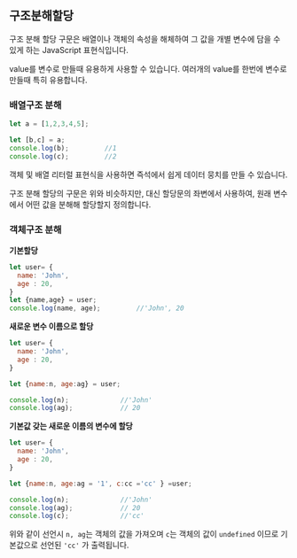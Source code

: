## 구조분해할당

구조 분해 할당 구문은 배열이나 객체의 속성을 해체하여 그 값을 개별 변수에 담을 수 있게 하는 JavaScript 표현식입니다.

value를 변수로 만들때 유용하게 사용할 수 있습니다.
여러개의 value를 한번에 변수로 만들때 특히 유용합니다.



### 배열구조 분해

```javascript
let a = [1,2,3,4,5];

let [b,c] = a;
console.log(b);			//1			
console.log(c);			//2
```
객체 및 배열 리터럴 표현식을 사용하면 즉석에서 쉽게 데이터 뭉치를 만들 수 있습니다.

구조 분해 할당의 구문은 위와 비슷하지만, 대신 할당문의 좌변에서 사용하여, 원래 변수에서 어떤 값을 분해해 할당할지 정의합니다.


### 객체구조 분해

**기본할당**

```javascript
let user= {
  name: 'John',
  age : 20,
}
let {name,age} = user;
console.log(name, age);			//'John', 20
```

**새로운 변수 이름으로 할당**

```javascript
let user= {
  name: 'John',
  age : 20,
}

let {name:n, age:ag} = user;

console.log(n);				//'John'
console.log(ag);			// 20
```

**기본값 갖는 새로운 이름의 변수에 할당**

```javascript
let user= {
  name: 'John',
  age : 20,
}

let {name:n, age:ag = '1', c:cc ='cc' } =user;

console.log(n);				//'John'
console.log(ag);			// 20
console.log(c);				//'cc'

```
위와 같이 선언시 ```n, ag```는 객체의 값을 가져오며 ```c```는 객체의 값이 ```undefined``` 이므로 기본값으로 선언된 ```'cc'``` 가 출력됩니다.


